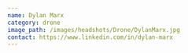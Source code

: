 ```yaml
---
name: Dylan Marx
category: drone
image_path: /images/headshots/Drone/DylanMarx.jpg
contact: https://www.linkedin.com/in/dylan-marx
---
```

